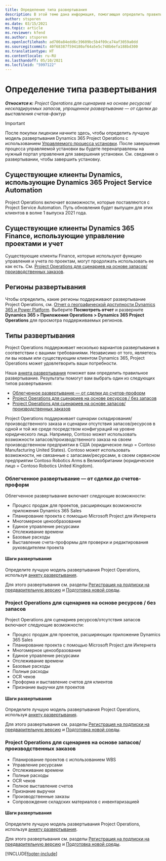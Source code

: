 ```yaml
---
title: Определение типа развертывания
description: В этой теме дана информация, помогающая определить правильный тип развертывания Project Operations для вашей компании.
author: stsporen
ms.date: 03/15/2021
ms.topic: article
ms.reviewer: kfend
ms.author: stsporen
ms.openlocfilehash: ad700a84edd6c39609bc5b4f09ca74af3059a0dd
ms.sourcegitcommit: 40f68387f594180af64a5e5c748b6efa188bd300
ms.translationtype: HT
ms.contentlocale: ru-RU
ms.lasthandoff: 05/10/2021
ms.locfileid: "5997122"
---
```

# <a name="determine-your-deployment-type"></a>Определение типа развертывания

_**Относится к:** Project Operations для сценариев на основе ресурсов/нескладируемых запасов, упрощенное развертывание — от сделки до выставления счетов-фактур_

> [!IMPORTANT]
> После покупки лицензии начните здесь, чтобы определить лучшую модель развертывания Dynamics 365 Project Operations с использованием [Управляемого процесса установки](https://aka.ms/provisionprojectoperations).
> После завершения процесса управляемой установки вы будете перенаправлены на нужный портал управления для завершения установки. См. сведения о развертывании, чтобы завершить установку.


## <a name="existing-customers-of-dynamics-using-dynamics-365-project-service-automation"></a>Существующие клиенты Dynamics, использующие Dynamics 365 Project Service Automation
Project Operations включает возможности, которые поставляются с Project Service Automation. Путь обновления будет выпущен для этих клиентов в волне 1 выпуска 2021 года.

## <a name="existing-customers-of-dynamics-365-finance-using-project-management-and-accounting"></a>Существующие клиенты Dynamics 365 Finance, использующие управление проектами и учет 

Существующие клиенты Finance, которые используют функцию управления и учета по проектам, могут продолжать использовать ее как есть. См. [Project Operations для сценариев на основе запасов/производственных заказов](#pma).


## <a name="deployment-regions"></a>Регионы развертывания
Чтобы определить, какие регионы поддерживают развертывание Project Operations, см. [Отчет о географической доступности Dynamics 365 и Power Platform](https://dynamics.microsoft.com/en-us/geographic-availability/). Выберите **Посмотреть отчет** и разверните **Dynamics 365 > Приложения Operations > Dynamics 365 Project Operations** для просмотра поддерживаемых регионов.

## <a name="deployment-types"></a>Типы развертывания
Project Operations поддерживает несколько вариантов развертывания в соответствии с вашими требованиями. Независимо от того, являетесь ли вы новым или существующим клиентом Dynamics 365, Project Operations может удовлетворить ваши потребности.

Наша [анкета развертывания](https://aka.ms/provisionprojectoperations) поможет вам определить правильное развертывание. Результаты помогут вам выбрать один из следующих типов развертывания:

- [Облегченное развертывание — от сделки до счетов-проформ](#lite)
- [Project Operations для сценариев на основе ресурсов / без запасов](#integrated)
- [Project Operations для сценариев на основе запасов/производственных заказов](#pma)

Project Operations поддерживает сценарии складирования/производственного заказа и сценарии отсутствия запасов/ресурсов в одной и той же среде посредством конфигураций на уровне юридического лица. Например, Contoso может использовать возможности запасов/производственного заказа на своем производственном предприятии в США (юридическое лицо = Contoso Manufacturing United States). Contoso может использовать возможности, не связанные с запасами/ресурсами, в своем сервисном предприятии Contoso Robotics Arms в Великобритании (юридическое лицо = Contoso Robotics United Kingdom).

### <a name="lite-deployment---deal-to-proforma-invoicing"></a><a  name="lite"></a>Облегченное развертывание — от сделки до счетов-проформ

Облегченное развертывание включает следующие возможности:

- Процесс продаж для проектов, расширяющих возможности приложения Dynamics 365 Sales
- Планирование проекта с помощью Microsoft Project для Интернета
- Многомерное ценообразование
- Единое управление ресурсами
- Отслеживание времени
- Базовые расходы
- Выставление счета-проформы для проверки и редактирования руководителем проекта 

#### <a name="deployment-steps"></a>Шаги развертывания
Определите лучшую модель развертывания Project Operations, используя [анкету развертывания](https://aka.ms/provisionprojectoperations).

Для этого развертывания см. разделы [Регистрация на подписки на предварительную версию](lite-preview-subscription-sign-up.md) и [Подготовка новой среды](lite-deployment.md). 


### <a name="project-operations-for-resourcenon-stocked-scenarios"></a><a name="integrated"></a>Project Operations для сценариев на основе ресурсов / без запасов
Project Operations для сценариев ресурсов/отсутствия запасов включают следующие возможности:
 
- Процесс продаж для проектов, расширяющих приложение Dynamics 365 Sales
- Планирование проекта с помощью Microsoft Project для Интернета
- Многомерное ценообразование
- Единое управление ресурсами
- Отслеживание времени
- Базовые расходы
- Полные расходы
- OCR чеков
- Проформа и выставление счетов для клиентов 
- Признание выручки для проектов

#### <a name="deployment-steps"></a>Шаги развертывания
Определите лучшую модель развертывания Project Operations, используя [анкету развертывания](https://aka.ms/provisionprojectoperations).

Для этого развертывания см. разделы [Регистрация на подписки на предварительную версию](resource-sign-up-preview-subscription.md) и [Подготовка новой среды](resource-provision-new-environment.md). 


### <a name="project-operations-for-stockedproduction-order-scenarios"></a><a name="pma"></a>Project Operations для сценариев на основе запасов/производственных заказов

- Планирование проектов с использованием WBS
- Управление ресурсами
- Отслеживание времени
- Полные расходы
- OCR чеков
- Полное выставление счетов
- Признание выручки
- Производственные заказы
- Сопровождение складских материалов с инвентаризацией

#### <a name="deployment-steps"></a>Шаги развертывания
Определите лучшую модель развертывания Project Operations, используя [анкету развертывания](https://aka.ms/provisionprojectoperations).

Для этого развертывания см. разделы [Регистрация на подписки на предварительную версию](/dynamics365/fin-ops-core/dev-itpro/dev-tools/sign-up-preview-subscription?toc=%2fdynamics365%2ffinance%2ftoc.json) и [Подготовка новой среды](/dynamics365/fin-ops-core/dev-itpro/deployment/deploy-demo-environment?toc=%2fdynamics365%2ffinance%2ftoc.json). 



[!INCLUDE[footer-include](../includes/footer-banner.md)]